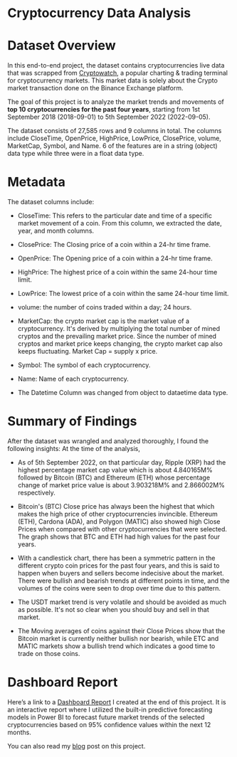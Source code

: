 # Cryptocurrency Data Analysis

# Dataset Overview

In this end-to-end project, the dataset contains cryptocurrencies live data that was scrapped from [Cryptowatch](https://cryptowat.ch/), a popular charting & trading terminal for cryptocurrency markets. This market data is solely about the Crypto market transaction done on the Binance Exchange platform.

The goal of this project is to analyze the market trends and movements of **top 10 cryptocurrencies for the past four years**, starting from 1st September 2018 (2018-09-01) to 5th September 2022 (2022-09-05).

The dataset consists of 27,585 rows and 9 columns in total. The columns include CloseTime, OpenPrice, HighPrice, LowPrice, ClosePrice, volume, MarketCap, Symbol, and Name. 6 of the features are in a string (object) data type while three were in a float data type.

# Metadata

The dataset columns include:

 - CloseTime: This refers to the particular date and time of a specific market movement of a coin. From this column, we extracted the date, year, and month columns.
 
 - ClosePrice: The Closing price of a coin within a 24-hr time frame.

 - OpenPrice: The Opening price of a coin within a 24-hr time frame.

 - HighPrice: The highest price of a coin within the same 24-hour time limit.
 
 - LowPrice: The lowest price of a coin within the same 24-hour time limit.
 
 - volume: the number of coins traded within a day; 24 hours.
 
 - MarketCap: the crypto market cap is the market value of a cryptocurrency. It's derived by multiplying the total number of mined cryptos and the prevailing market price. Since the number of mined cryptos and market price keeps changing, the crypto market cap also keeps fluctuating. Market Cap = supply x price.
 
 - Symbol: The symbol of each cryptocurrency.
 
- Name: Name of each  cryptocurrency.

 - The Datetime Column was changed from object to dataetime data type.

# Summary of Findings

After the dataset was wrangled and analyzed thoroughly, I found the following insights:
At the time of the analysis, 

 - As of 5th September 2022, on that particular day, Ripple (XRP) had the highest percentage market cap value which is about 4.840165M% followed by Bitcoin (BTC) and Ethereum (ETH) whose percentage change of market price value is about 3.903218M% and 2.866002M% respectively.
 
 - Bitcoin's (BTC) Close price has always been the highest that which makes the high price of other cryptocurrencies invincible. Ethereum (ETH), Cardona (ADA), and Polygon (MATIC) also showed high Close Prices when compared with other cryptocurrencies that were selected. The graph shows that BTC and ETH had high values for the past four years.
 
- With a candlestick chart, there has been a symmetric pattern in the different crypto coin prices for the past four years, and this is said to happen when buyers and sellers become indecisive about the market. There were bullish and bearish trends at different points in time, and the volumes of the coins were seen to drop over time due to this pattern.

 - The USDT market trend is very volatile and should be avoided as much as possible. It's not so clear when you should buy and sell in that market.
 
 - The Moving averages of coins against their Close Prices show that the Bitcoin market is currently neither bullish nor bearish, while ETC and MATIC markets show a bullish trend which indicates a good time to trade on those coins.

# Dashboard Report

Here’s a link to a [Dashboard Report](https://app.powerbi.com/view?r=eyJrIjoiZWZjMjQ0NTAtYmVjOC00MjEwLTgwMWItNWU4MjAwZjliYWY3IiwidCI6IjFiOTFkY2I5LTdhMWUtNDdjYS04N2UwLWI0Mzg0ZjI5MTI5NCJ9&pageName=ReportSection) I created at the end of this project. It is an interactive report where I utilized the built-in predictive forecasting models in Power BI to forecast future market trends of the selected cryptocurrencies based on 95% confidence values within the next 12 months.

You can also read my [blog](https://medium.com/@danifedibah/the-world-of-digital-assets-cryptocurrency-data-analysis-45020641fbaa) post on this project.
